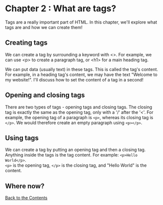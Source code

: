 
# Chapter 2 : What are tags?
  
Tags are a really important part of HTML.
In this chapter, we'll explore what tags are and how we can create them!

## Creating tags

We can create a tag by surrounding a keyword with \<\>.
For example, we can use \<p\> to create a paragraph tag, or \<h1\> for a main heading tag.

We can put data (usually text) in these tags. This is called the tag's content.
For example, in a heading tag's content, we may have the text "Welcome to my website!".
I'll discuss how to set the content of a tag in a second!

## Opening and closing tags

There are two types of tags - opening tags and closing tags.
The closing tag is exactly the same as the opening tag, only with a '\/' after the '\<'.
For example, the opening tag of a paragraph is `<p>`, whereas its closing tag is `</p>`. We would therefore create an empty paragraph using `<p></p>`.

## Using tags

We can create a tag by putting an opening tag and then a closing tag.
Anything inside the tags is the tag content.
For example: `<p>Hello World</p>`.  
`<p>` is the opening tag, `</p>` is the closing tag, and "Hello World" is the content.

## Where now?

[Back to the Contents](contents.md)  
<!--
[View the code for this chapter]()  
[Next chapter - What are tags?](HTML%20Tutorial%202%20-%20What%20are%20tags%3F)
--> 